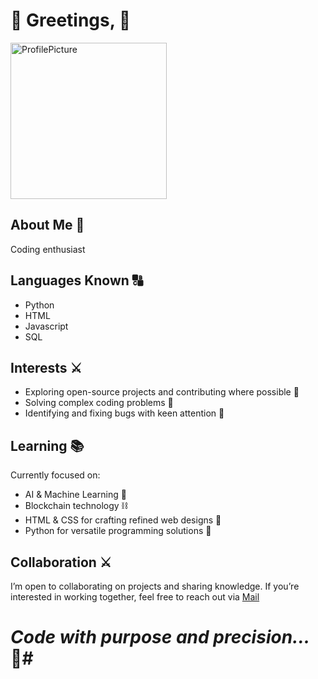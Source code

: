# 🌌 Greetings, 🌌

<img src="https://i.imgur.com/qJjkTe6.jpeg" alt="ProfilePicture" width="250" />

## About Me 🖤 ##
Coding enthusiast

## Languages Known 🔠 ##
- Python
- HTML
- Javascript
- SQL


## Interests ⚔️ ##
- Exploring open-source projects and contributing where possible 🌌
- Solving complex coding problems 🧩
- Identifying and fixing bugs with keen attention 🐜
## Learning 📚
Currently focused on:
- AI & Machine Learning 🤖
- Blockchain technology ⛓️
- HTML & CSS for crafting refined web designs 🎨
- Python for versatile programming solutions 🐍
## Collaboration ⚔️
I’m open to collaborating on projects and sharing knowledge. If you’re interested in working together, feel free to reach out via [Mail](mailto:darthcoder2006@proton.me)
# *Code with purpose and precision...* 🖤#
